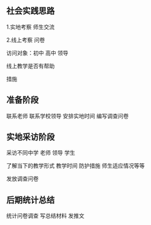 ## 社会实践思路

1.实地考察   师生交流  

2.线上考察  问卷

访问对象：初中 高中 领导

线上教学是否有帮助 

措施

## 准备阶段

联系老师 联系学校领导 安排实地时间  编写调查问卷    

## 实地采访阶段

采访不同中学 老师 领导 学生 

了解当下的教学形式 教学时间  防护措施  师生适应情况等等

发放调查问卷

## 后期统计总结

统计问卷调查 写总结材料 发推文

